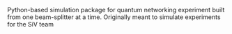 Python-based simulation package for quantum networking experiment built from one beam-splitter at a time. Originally meant to simulate experiments for the SiV team